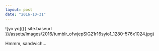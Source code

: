 ```yaml
---
layout: post
date: "2016-10-31"
---
```


![yo yo]({{ site.baseurl }}/assets/images/2016/tumblr_ofwjepSlG21r16syio1_1280-576x1024.jpg)

Hmmm, sandwich…
